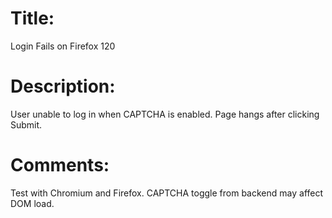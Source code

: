 # Title:
Login Fails on Firefox 120

# Description:
User unable to log in when CAPTCHA is enabled. Page hangs after clicking Submit.

# Comments:
Test with Chromium and Firefox. CAPTCHA toggle from backend may affect DOM load.
